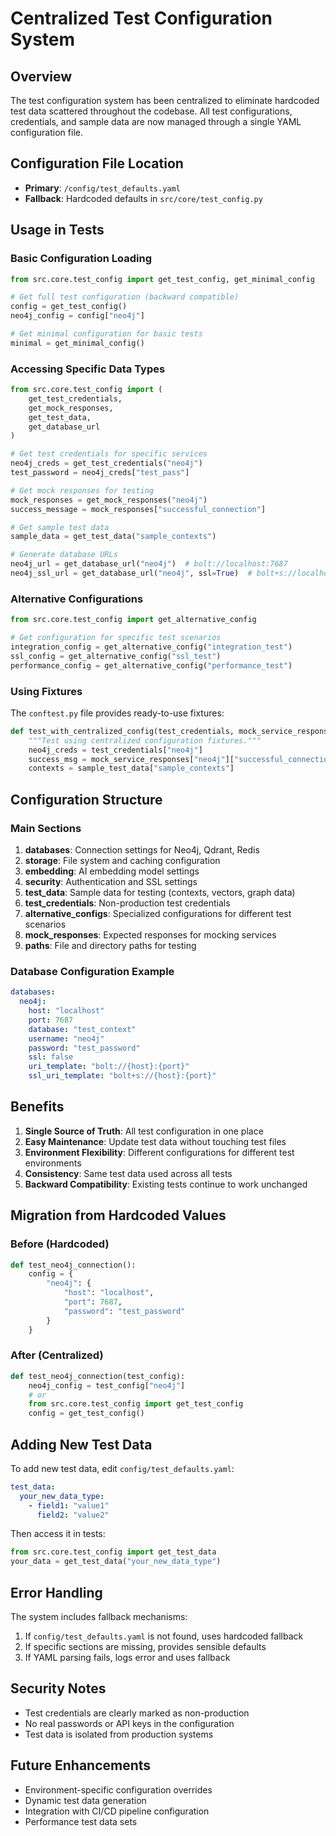 # Centralized Test Configuration System

## Overview

The test configuration system has been centralized to eliminate hardcoded test data scattered throughout the codebase. All test configurations, credentials, and sample data are now managed through a single YAML configuration file.

## Configuration File Location

- **Primary**: `/config/test_defaults.yaml`
- **Fallback**: Hardcoded defaults in `src/core/test_config.py`

## Usage in Tests

### Basic Configuration Loading

```python
from src.core.test_config import get_test_config, get_minimal_config

# Get full test configuration (backward compatible)
config = get_test_config()
neo4j_config = config["neo4j"]

# Get minimal configuration for basic tests
minimal = get_minimal_config()
```

### Accessing Specific Data Types

```python
from src.core.test_config import (
    get_test_credentials,
    get_mock_responses, 
    get_test_data,
    get_database_url
)

# Get test credentials for specific services
neo4j_creds = get_test_credentials("neo4j")
test_password = neo4j_creds["test_pass"]

# Get mock responses for testing
mock_responses = get_mock_responses("neo4j")
success_message = mock_responses["successful_connection"]

# Get sample test data
sample_data = get_test_data("sample_contexts")

# Generate database URLs
neo4j_url = get_database_url("neo4j")  # bolt://localhost:7687
neo4j_ssl_url = get_database_url("neo4j", ssl=True)  # bolt+s://localhost:7687
```

### Alternative Configurations

```python
from src.core.test_config import get_alternative_config

# Get configuration for specific test scenarios
integration_config = get_alternative_config("integration_test")
ssl_config = get_alternative_config("ssl_test")
performance_config = get_alternative_config("performance_test")
```

### Using Fixtures

The `conftest.py` file provides ready-to-use fixtures:

```python
def test_with_centralized_config(test_credentials, mock_service_responses, sample_test_data):
    """Test using centralized configuration fixtures."""
    neo4j_creds = test_credentials["neo4j"]
    success_msg = mock_service_responses["neo4j"]["successful_connection"]
    contexts = sample_test_data["sample_contexts"]
```

## Configuration Structure

### Main Sections

1. **databases**: Connection settings for Neo4j, Qdrant, Redis
2. **storage**: File system and caching configuration  
3. **embedding**: AI embedding model settings
4. **security**: Authentication and SSL settings
5. **test_data**: Sample data for testing (contexts, vectors, graph data)
6. **test_credentials**: Non-production test credentials
7. **alternative_configs**: Specialized configurations for different test scenarios
8. **mock_responses**: Expected responses for mocking services
9. **paths**: File and directory paths for testing

### Database Configuration Example

```yaml
databases:
  neo4j:
    host: "localhost"
    port: 7687
    database: "test_context"
    username: "neo4j"
    password: "test_password"
    ssl: false
    uri_template: "bolt://{host}:{port}"
    ssl_uri_template: "bolt+s://{host}:{port}"
```

## Benefits

1. **Single Source of Truth**: All test configuration in one place
2. **Easy Maintenance**: Update test data without touching test files
3. **Environment Flexibility**: Different configurations for different test environments
4. **Consistency**: Same test data used across all tests
5. **Backward Compatibility**: Existing tests continue to work unchanged

## Migration from Hardcoded Values

### Before (Hardcoded)
```python
def test_neo4j_connection():
    config = {
        "neo4j": {
            "host": "localhost", 
            "port": 7687,
            "password": "test_password"
        }
    }
```

### After (Centralized)
```python
def test_neo4j_connection(test_config):
    neo4j_config = test_config["neo4j"]
    # or
    from src.core.test_config import get_test_config
    config = get_test_config()
```

## Adding New Test Data

To add new test data, edit `config/test_defaults.yaml`:

```yaml
test_data:
  your_new_data_type:
    - field1: "value1"
      field2: "value2"
```

Then access it in tests:

```python
from src.core.test_config import get_test_data
your_data = get_test_data("your_new_data_type")
```

## Error Handling

The system includes fallback mechanisms:

1. If `config/test_defaults.yaml` is not found, uses hardcoded fallback
2. If specific sections are missing, provides sensible defaults
3. If YAML parsing fails, logs error and uses fallback

## Security Notes

- Test credentials are clearly marked as non-production
- No real passwords or API keys in the configuration
- Test data is isolated from production systems

## Future Enhancements

- Environment-specific configuration overrides
- Dynamic test data generation
- Integration with CI/CD pipeline configuration
- Performance test data sets